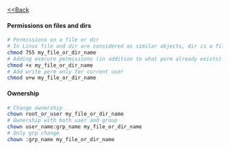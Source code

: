 [<<Back](index.md)
#### Permissions on files and dirs

```bash
# Permissions on a file or dir 
# In Linux file and dir are considered as similar objects, dir is a file with pointers of its child objs
chmod 755 my_file_or_dir_name
# Adding execute permissions (in addition to what perm already exists)
chmod +x my_file_or_dir_name
# Add write perm only for current user
chmod u+w my_file_or_dir_name
```

#### Ownership

```bash
# Change ownership
chown root_or_user my_file_or_dir_name
# Ownership with both user and group
chown user_name:grp_name my_file_or_dir_name
# Only grp change
chown :grp_name my_file_or_dir_name
```



